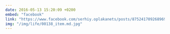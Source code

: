```yaml
---
date: 2016-05-13 15:20:09 +0200
embed: "facebook"
link: "https://www.facebook.com/serhiy.oplakanets/posts/875241709268969"
img: "/img/life/00138_item.md.jpg"
---
```

